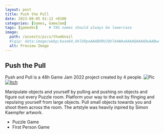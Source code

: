 ```yaml
---
layout: post
title: Push the Pull
date: 2023-08-05 01:12 +0100
categories: [Games, GameJam]
tags: [gamedev]     # TAG names should always be lowercase
image:
  path: /assests/pics/thumbnail
  #lqip: data:image/webp;base64,UklGRpoAAABXRUJQVlA4WAoAAAAQAAAADwAABwAAQUxQSDIAAAARL0AmbZurmr57yyIiqE8oiG0bejIYEQTgqiDA9vqnsUSI6H+oAERp2HZ65qP/VIAWAFZQOCBCAAAA8AEAnQEqEAAIAAVAfCWkAALp8sF8rgRgAP7o9FDvMCkMde9PK7euH5M1m6VWoDXf2FkP3BqV0ZYbO6NA/VFIAAAA
  alt: Preview Image
---
```

## Push the Pull

Push and Pull is a 48h Game Jam 2022 project created by 4 people. 
![Pic](https://img.itch.zone/aW1nLzg1OTc5MTMucG5n/original/qBYs2L.png)
[![Itch](https://www.google.com/s2/favicons?domain=https://bahble.itch.io/push-the-pull&sz=64)](https://bahble.itch.io/push-the-pull)

Manipulate objects and yourself by pulling and pushing on objects and figure out every Puzzle room. Platform your way to the exit by flinging and repulsing yourself from large objects. Pull small objects towards you and shoot them across the room.
The artstyle was heavily inpired by Simon Kaempfer artwork.

- Puzzle Game
- First Person Game
